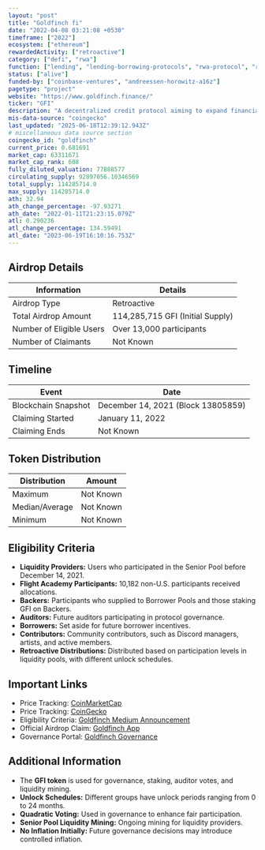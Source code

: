 ```yaml
---
layout: "post"
title: "Goldfinch fi"
date: "2022-04-08 03:21:08 +0530"
timeframe: ["2022"]
ecosystem: ["ethereum"]
rewardedActivity: ["retroactive"]
category: ["defi", "rwa"]
function: ["lending", "lending-borrowing-protocols", "rwa-protocol", "real-world-assets", "decentralized-finance", "business"]
status: ["alive"]
funded-by: ["coinbase-ventures", "andreessen-horowitz-a16z"]
pagetype: "project"
website: "https://www.goldfinch.finance/"
ticker: "GFI"
description: "A decentralized credit protocol aiming to expand financial inclusion by enabling loans without collateral."
mis-data-source: "coingecko"
last_updated: "2025-06-18T12:39:12.943Z"
# miscellaneous data source section
coingecko_id: "goldfinch"
current_price: 0.681691
market_cap: 63311671
market_cap_rank: 608
fully_diluted_valuation: 77888577
circulating_supply: 92897056.10346569
total_supply: 114285714.0
max_supply: 114285714.0
ath: 32.94
ath_change_percentage: -97.93271
ath_date: "2022-01-11T21:23:15.079Z"
atl: 0.290236
atl_change_percentage: 134.59491
atl_date: "2023-06-19T16:10:16.753Z"
---
```


## Airdrop Details

| Information              | Details                          |
| ------------------------ | -------------------------------- |
| Airdrop Type             | Retroactive                      |
| Total Airdrop Amount     | 114,285,715 GFI (Initial Supply) |
| Number of Eligible Users | Over 13,000 participants         |
| Number of Claimants      | Not Known                        |

## Timeline

| Event               | Date                               |
| ------------------- | ---------------------------------- |
| Blockchain Snapshot | December 14, 2021 (Block 13805859) |
| Claiming Started    | January 11, 2022                   |
| Claiming Ends       | Not Known                          |

## Token Distribution

| Distribution   | Amount    |
| -------------- | --------- |
| Maximum        | Not Known |
| Median/Average | Not Known |
| Minimum        | Not Known |

## Eligibility Criteria

- **Liquidity Providers:** Users who participated in the Senior Pool before December 14, 2021.
- **Flight Academy Participants:** 10,182 non-U.S. participants received allocations.
- **Backers:** Participants who supplied to Borrower Pools and those staking GFI on Backers.
- **Auditors:** Future auditors participating in protocol governance.
- **Borrowers:** Set aside for future borrower incentives.
- **Contributors:** Community contributors, such as Discord managers, artists, and active members.
- **Retroactive Distributions:** Distributed based on participation levels in liquidity pools, with different unlock schedules.

## Important Links

- Price Tracking: [CoinMarketCap](https://coinmarketcap.com/currencies/goldfinch/)
- Price Tracking: [CoinGecko](https://www.coingecko.com/en/coins/goldfinch)
- Eligibility Criteria: [Goldfinch Medium Announcement](https://medium.com/goldfinch-fi/introducing-the-goldfinch-protocol-token-gfi-e09579fd9740)
- Official Airdrop Claim: [Goldfinch App](https://app.goldfinch.finance/gfi)
- Governance Portal: [Goldfinch Governance](https://gov.goldfinch.finance/)

## Additional Information

- The **GFI token** is used for governance, staking, auditor votes, and liquidity mining.
- **Unlock Schedules:** Different groups have unlock periods ranging from 0 to 24 months.
- **Quadratic Voting:** Used in governance to enhance fair participation.
- **Senior Pool Liquidity Mining:** Ongoing mining for liquidity providers.
- **No Inflation Initially:** Future governance decisions may introduce controlled inflation.